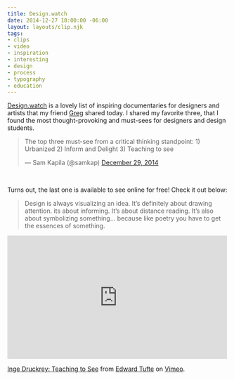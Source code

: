 ```yaml
---
title: Design.watch
date: 2014-12-27 18:00:00 -06:00
layout: layouts/clip.njk
tags:
- clips
- video
- inspiration
- interesting
- design
- process
- typography
- education
---
```


[Design.watch](https://designers.watch/) is a lovely list of inspiring documentaries for designers and artists that my friend [Greg](https://twitter.com/brilliantcrank) shared today. I shared my favorite three, that I found the most thought-provoking and must-sees for designers and design students.

<blockquote class="twitter-tweet" lang="en"><p>The top three must-see from a critical thinking standpoint:
1) Urbanized
2) Inform and Delight
3) Teaching to see</p>— Sam Kapila (@samkap) <a href="https://twitter.com/samkap/status/549417556088729600">December 29, 2014</a></blockquote>
<script async src="https://platform.twitter.com/widgets.js" charset="utf-8"></script>

<br>

Turns out, the last one is available to see online for free! Check it out below:
> Design is always visualizing an idea. It’s definitely about drawing attention. its about informing. It’s about distance reading. It’s also about symbolizing something… because like poetry you have to get the essences of something.

</p>
<iframe src="https://player.vimeo.com/video/45232468?title=0&byline=0&portrait=0&color=ffffff" width="500" height="281" frameborder="0" webkitallowfullscreen mozallowfullscreen allowfullscreen></iframe> <p><a href="https://vimeo.com/45232468">Inge Druckrey: Teaching to See</a> from <a href="https://vimeo.com/et">Edward Tufte</a> on <a href="https://vimeo.com">Vimeo</a>.</p>



